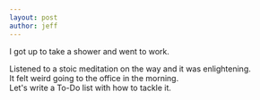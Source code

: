 ```yaml
---
layout: post
author: jeff
---
```

I got up to take a shower and went to work.

Listened to a stoic meditation on the way and it was enlightening.  
It felt weird going to the office in the morning.  
Let's write a To-Do list with how to tackle it.